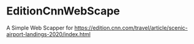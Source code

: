 # EditionCnnWebScape

A Simple Web Scapper for https://edition.cnn.com/travel/article/scenic-airport-landings-2020/index.html
